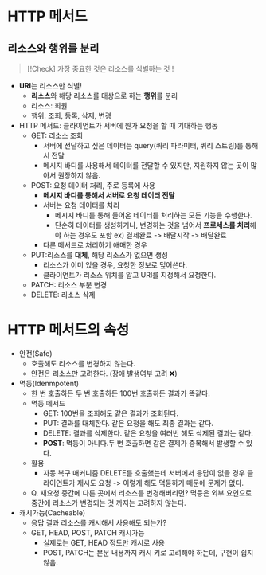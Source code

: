 # HTTP 메서드
## 리소스와 행위를 분리
>[!Check] 가장 중요한 것은 리소스를 식별하는 것 !
- **URI**는 리소스만 식별!
	- **리소스**와 해당 리소스를 대상으로 하는 **행위**를 분리
	- 리소스: 회원
	- 행위: 조회, 등록, 삭제, 변경
- HTTP 메서드: 클라이언트가 서버에 뭔가 요청을 할 때 기대하는 행동
	- GET: 리소스 조회
		- 서버에 전달하고 싶은 데이터는 query(쿼리 파라미터, 쿼리 스트링)를 통해서 전달
		- 메시지 바디를 사용해서 데이터를 전달할 수 있지만, 지원하지 않는 곳이 많아서 권장하지 않음.
	- POST: 요청 데이터 처리, 주로 등록에 사용
		- **메시지 바디를 통해서 서버로 요청 데이터 전달**
		- 서버는 요청 데이터를 처리
			- 메시지 바디를 통해 들어온 데이터를 처리하는 모든 기능을 수행한다.
			- 단순히 데이터를 생성하거나, 변경하는 것을 넘어서 **프로세스를 처리**해야 하는 경우도 포함 ex) 결제완료 -> 배달시작 -> 배달완료
		- 다른 메서드로 처리하기 애매한 경우
	- PUT:리소스를 **대체**, 해당 리소스가 없으면 생성
		- 리소스가 이미 있을 경우, 요청한 정보로 덮어쓴다.
		- 클라이언트가 리소스 위치를 알고 URI를 지정해서 요청한다.
	- PATCH: 리소스 부분 변경
	- DELETE: 리소스 삭제


# HTTP 메서드의 속성
- 안전(Safe)
	- 호출해도 리소스를 변경하지 않는다.
	- 안전은 리소스만 고려한다. (장애 발생여부 고려 ❌)
- 멱등(Idenmpotent)
	- 한 번 호출하든 두 번 호출하든 100번 호출하든 결과가 똑같다.
	- 멱등 메서드
		- GET: 100번을 조회해도 같은 결과가 조회된다.
		- PUT: 결과를 대체한다. 같은 요청을 해도 최종 결과는 같다.
		- DELETE: 결과를 삭제한다. 같은 요청을 여러번 해도 삭제된 결과는 같다.
		- **POST**: 멱등이 아니다.두 번 호출하면 같은 결제가 중복해서 발생할 수 있다.
	- 활용
		- 자동 복구 매커니즘
			DELETE를 호출했는데 서버에서 응답이 없을 경우
			클라이언트가 재시도 요청 -> 이렇게 해도 멱등하기 때문에 문제가 없다.
	- Q. 재요청 중간에 다른 곳에서 리소스를 변경해버리면?
	  멱등은 외부 요인으로 중간에 리소스가 변경되는 것 까지는 고려하지 않는다.
- 캐시가능(Cacheable)
	- 응답 결과 리소스를 캐시해서 사용해도 되는가?
	- GET, HEAD, POST, PATCH 캐시가능
		- 실제로는 GET, HEAD 정도만 캐시로 사용
		- POST, PATCH는 본문 내용까지 캐시 키로 고려해야 하는데, 구현이 쉽지않음.

























